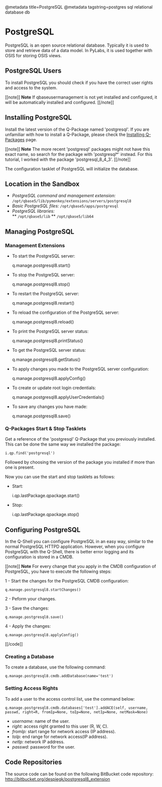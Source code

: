 @metadata title=PostgreSQL
@metadata tagstring=postgres sql relational database db

[qpinstall]: /#/Q-Packages/QPInstall


# PostgreSQL

PostgreSQL is an open source relational database. Typically it is used to store and retrieve data of a data model. In PyLabs, it is used together with OSIS for storing OSIS views.

## PostgreSQL Users

To install PostgreSQL you should check if you have the correct user rights and access to the system.

[[note]]
**Note** 
If qbaseusermanagement is not yet installed and configured, it will be automatically installed and configured.
[[/note]]


## Installing PostgreSQL

Install the latest version of the Q-Package named 'postgresql'.
If you are unfamiliar with how to install a Q-Package, please check the [Installing Q-Packages][qpinstall] page.

[[note]]
**Note** 
The more recent 'postgresql' packages might not have this exact name, so search for the package with 'postgresql*' instead. For this tutorial, I worked with the package 'postgresql_8_4_3'.
[[/note]]

The configuration tasklet of PostgreSQL will initialize the database.

## Location in the Sandbox

* *PostgreSQL command and management extension:* `/opt/qbase5/lib/pymonkey/extensions/servers/postgresql8`
* *Basic PostgreSQL files:* `/opt/qbase5/apps/postgresql`
* *PostgreSQL libraries:*    
    ** `/opt/qbase5/lib`
    ** `/opt/qbase5/lib64`


## Managing PostgreSQL

### Management Extensions

* To start the PostgreSQL server:

    q.manage.postgresql8.start()

* To stop the PostgreSQL server:

    q.manage.postgresql8.stop()

* To restart the PostgreSQL server:

    q.manage.postgresql8.restart()

* To reload the configuration of the PostgreSQL server:

    q.manage.postgresql8.reload()

* To print the PostgreSQL server status:

    q.manage.postgresql8.printStatus()

* To get the PostgreSQL server status:

    q.manage.postgresql8.getStatus()

* To apply changes you made to the PostgreSQL server configuration:

    q.manage.postgresql8.applyConfig()

* To create or update root login credentials:

    q.manage.postgresql8.applyUserCredentials()

* To save any changes you have made:

    q.manage.postgresql8.save()


### Q-Packages Start & Stop Tasklets

Get a reference of the 'postgresql' Q-Package that you previously installed. This can be done the same way we installed the package:

    i.qp.find('postgresql')

Followed by choosing the version of the package you installed if more than one is present.

Now you can use the start and stop tasklets as follows:

* Start:

    i.qp.lastPackage.qpackage.start()

* Stop:

    i.qp.lastPackage.qpackage.stop()


## Configuring PostgreSQL

In the Q-Shell you can configure PostgreSQL in an easy way, similar to the normal PostgreSQL HTTPD application. However, when you configure PostgreSQL with the Q-Shell, there is better error logging and its configuration is stored in a CMDB.

[[note]]
**Note** 
For every change that you apply in the CMDB configuration of PostgreSQL, you have to execute the following steps:

1 - Start the changes for the PostgreSQL CMDB configuration:

    q.manage.postgresql8.startChanges()

2 - Peform your changes.

3 - Save the changes:

    q.manage.postgresql8.save()

4 - Apply the changes:

    q.manage.postgresql8.applyConfig()
[[/code]]


### Creating a Database

To create a database, use the following command:

    q.manage.postgresql8.cmdb.addDatabase(name='test')

### Setting Access Rights

To add a user to the access control list, use the command below:

    q.manage.postgresql8.cmdb.databases['test'].addACE(self, username, passwd, right=R, fromIp=None, toIp=None, netIp=None, netMask=None)

* *username:* name of the user.
* *right:* access right granted to this user (R, W, C).
* *fromIp:* start range for network access (IP address).
* *toIp:* end range for network access(IP address).
* *netIp:* network IP address.
* *passwd:* password for the user.


## Code Repositories

The source code can be found on the following BitBucket code repository:
    http://bitbucket.org/despiegk/postgresql8_extension
    